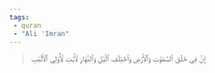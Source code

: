 ```yaml
---
tags: 
 - quran 
 - "Ali 'Imran"
---
```


> إِنَّ فِي خَلۡقِ ٱلسَّمَٰوَٰتِ وَٱلۡأَرۡضِ وَٱخۡتِلَٰفِ ٱلَّيۡلِ وَٱلنَّهَارِ لَأٓيَٰتٖ لِّأُوْلِي ٱلۡأَلۡبَٰبِ
